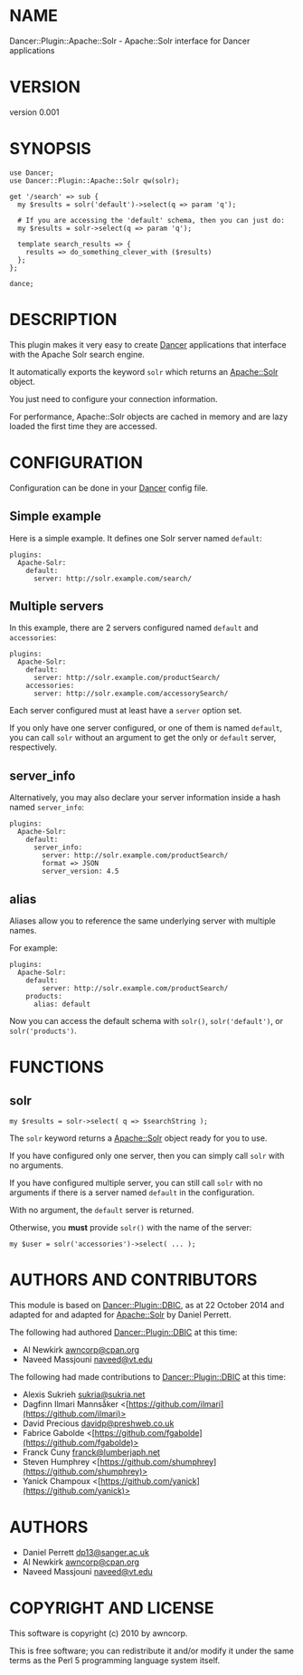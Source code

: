 # NAME

Dancer::Plugin::Apache::Solr - Apache::Solr interface for Dancer applications

# VERSION

version 0.001

# SYNOPSIS

    use Dancer;
    use Dancer::Plugin::Apache::Solr qw(solr);

    get '/search' => sub {
      my $results = solr('default')->select(q => param 'q');

      # If you are accessing the 'default' schema, then you can just do:
      my $results = solr->select(q => param 'q');

      template search_results => {
        results => do_something_clever_with ($results)
      };
    };

    dance;

# DESCRIPTION

This plugin makes it very easy to create [Dancer](https://metacpan.org/pod/Dancer) applications that interface
with the Apache Solr search engine.

It automatically exports the keyword `solr` which returns an [Apache::Solr](https://metacpan.org/pod/Apache::Solr) object.

You just need to configure your connection information.

For performance, Apache::Solr objects are cached in memory and are lazy loaded the first time they are accessed.

# CONFIGURATION

Configuration can be done in your [Dancer](https://metacpan.org/pod/Dancer) config file.

## Simple example

Here is a simple example. It defines one Solr server named `default`:

    plugins:
      Apache-Solr:
        default:
          server: http://solr.example.com/search/

## Multiple servers

In this example, there are 2 servers configured named `default` and `accessories`:

    plugins:
      Apache-Solr:
        default:
          server: http://solr.example.com/productSearch/
        accessories:
          server: http://solr.example.com/accessorySearch/

Each server configured must at least have a `server` option set.

If you only have one server configured, or one of them is named
`default`, you can call `solr` without an argument to get the only
or `default` server, respectively.

## server\_info

Alternatively, you may also declare your server information inside a hash named `server_info`:

    plugins:
      Apache-Solr:
        default:
          server_info:
            server: http://solr.example.com/productSearch/
            format => JSON
            server_version: 4.5

## alias

Aliases allow you to reference the same underlying server with multiple names.

For example:

    plugins:
      Apache-Solr:
        default:
            server: http://solr.example.com/productSearch/
        products:
          alias: default

Now you can access the default schema with `solr()`, `solr('default')`,
or `solr('products')`.

# FUNCTIONS

## solr

    my $results = solr->select( q => $searchString );

The `solr` keyword returns a [Apache::Solr](https://metacpan.org/pod/Apache::Solr) object ready for you to use.

If you have configured only one server, then you can simply call `solr` with no arguments.

If you have configured multiple server, you can still call `solr` with no arguments if there is a server named `default` in the configuration.

With no argument, the `default` server is returned.

Otherwise, you **must** provide `solr()` with the name of the server:

    my $user = solr('accessories')->select( ... );

# AUTHORS AND CONTRIBUTORS

This module is based on [Dancer::Plugin::DBIC](https://metacpan.org/pod/Dancer::Plugin::DBIC), as at 22 October 2014 and adapted for and adapted for [Apache::Solr](https://metacpan.org/pod/Apache::Solr) by Daniel Perrett.

The following had authored [Dancer::Plugin::DBIC](https://metacpan.org/pod/Dancer::Plugin::DBIC) at this time:

- Al Newkirk <awncorp@cpan.org>
- Naveed Massjouni <naveed@vt.edu>

The following had made contributions to [Dancer::Plugin::DBIC](https://metacpan.org/pod/Dancer::Plugin::DBIC) at this time:

- Alexis Sukrieh <sukria@sukria.net>
- Dagfinn Ilmari Mannsåker <[https://github.com/ilmari](https://github.com/ilmari)>
- David Precious <davidp@preshweb.co.uk>
- Fabrice Gabolde <[https://github.com/fgabolde](https://github.com/fgabolde)>
- Franck Cuny <franck@lumberjaph.net>
- Steven Humphrey <[https://github.com/shumphrey](https://github.com/shumphrey)>
- Yanick Champoux <[https://github.com/yanick](https://github.com/yanick)>

# AUTHORS

- Daniel Perrett <dp13@sanger.ac.uk>
- Al Newkirk <awncorp@cpan.org>
- Naveed Massjouni <naveed@vt.edu>

# COPYRIGHT AND LICENSE

This software is copyright (c) 2010 by awncorp.

This is free software; you can redistribute it and/or modify it under
the same terms as the Perl 5 programming language system itself.
